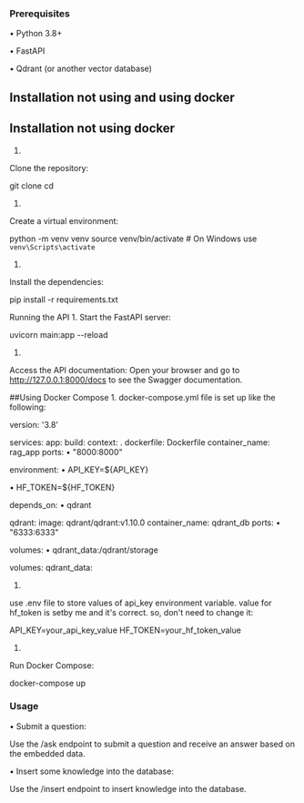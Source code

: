 ### Prerequisites
•  Python 3.8+

•  FastAPI

•  Qdrant (or another vector database)

## Installation not using and using docker
## Installation not using docker
1. 
Clone the repository:

git clone <repository-link>
cd <repository-directory>

1. 
Create a virtual environment:

python -m venv venv
source venv/bin/activate  # On Windows use `venv\Scripts\activate`

1. 
Install the dependencies:

pip install -r requirements.txt

Running the API
1. 
Start the FastAPI server:

uvicorn main:app --reload

1. 
Access the API documentation:
Open your browser and go to http://127.0.0.1:8000/docs to see the Swagger documentation.

##Using Docker Compose
1. 
docker-compose.yml file is set up like the following:

version: '3.8'

services:
app:
build:
context: .
dockerfile: Dockerfile
container_name: rag_app
ports:
•  "8000:8000"

environment:
•  API_KEY=${API_KEY}

•  HF_TOKEN=${HF_TOKEN}

depends_on:
•  qdrant


qdrant:
image: qdrant/qdrant:v1.10.0
container_name: qdrant_db
ports:
•  "6333:6333"

volumes:
•  qdrant_data:/qdrant/storage


volumes:
qdrant_data:

1. 
use .env file to store values of api_key environment variable. value for hf_token is setby me and it's correct. so, don't need to change it:

API_KEY=your_api_key_value
HF_TOKEN=your_hf_token_value

1. 
Run Docker Compose:

docker-compose up

### Usage
•  Submit a question:

Use the /ask endpoint to submit a question and receive an answer based on the embedded data.

•  Insert some knowledge into the database:

Use the /insert endpoint to insert knowledge into the database.